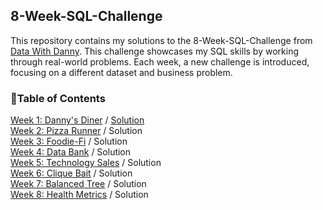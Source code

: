 ## 8-Week-SQL-Challenge

This repository contains my solutions to the 8-Week-SQL-Challenge from [Data With Danny](https://8weeksqlchallenge.com/). This challenge showcases my SQL skills by working through real-world problems. Each week, a new challenge is introduced, focusing on a different dataset and business problem.

### :pushpin:Table of Contents
[Week 1: Danny's Diner](https://8weeksqlchallenge.com/case-study-1/) / [Solution](https://github.com/khanhbtrn/8-Week-SQL-Challenge/blob/main/Week%201:%20Danny's%20Diner.md)
<br> [Week 2: Pizza Runner](https://8weeksqlchallenge.com/case-study-2/) / Solution
<br> [Week 3: Foodie-Fi](https://8weeksqlchallenge.com/case-study-3/) / Solution
<br> [Week 4: Data Bank](https://8weeksqlchallenge.com/case-study-4/) / Solution
<br> [Week 5: Technology Sales](https://8weeksqlchallenge.com/case-study-5/) / Solution
<br> [Week 6: Clique Bait](https://8weeksqlchallenge.com/case-study-6/) / Solution
<br> [Week 7: Balanced Tree](https://8weeksqlchallenge.com/case-study-7/) / Solution
<br> [Week 8: Health Metrics](https://8weeksqlchallenge.com/case-study-8/) / Solution
